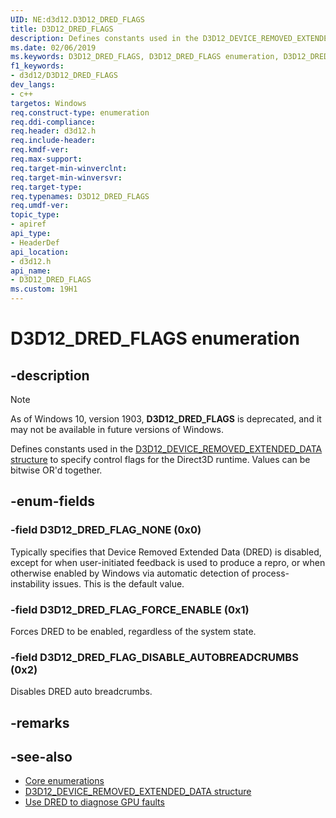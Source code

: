 ```yaml
---
UID: NE:d3d12.D3D12_DRED_FLAGS
title: D3D12_DRED_FLAGS
description: Defines constants used in the D3D12_DEVICE_REMOVED_EXTENDED_DATA structure to specify control flags for the Direct3D runtime.
ms.date: 02/06/2019
ms.keywords: D3D12_DRED_FLAGS, D3D12_DRED_FLAGS enumeration, D3D12_DRED_FLAG_NONE, D3D12_DRED_FLAG_FORCE_ENABLE, D3D12_DRED_FLAG_DISABLE_AUTOBREADCRUMBS, d3d12/D3D12_DRED_FLAGS, d3d12/D3D12_DRED_FLAGS enumeration, d3d12/D3D12_DRED_FLAG_NONE, d3d12/D3D12_DRED_FLAG_FORCE_ENABLE, d3d12/D3D12_DRED_FLAG_DISABLE_AUTOBREADCRUMBS, direct3d12.d3d12_dred_flags
f1_keywords:
- d3d12/D3D12_DRED_FLAGS
dev_langs:
- c++
targetos: Windows
req.construct-type: enumeration
req.ddi-compliance: 
req.header: d3d12.h
req.include-header: 
req.kmdf-ver: 
req.max-support: 
req.target-min-winverclnt: 
req.target-min-winversvr: 
req.target-type: 
req.typenames: D3D12_DRED_FLAGS
req.umdf-ver: 
topic_type:
- apiref
api_type:
- HeaderDef
api_location:
- d3d12.h
api_name:
- D3D12_DRED_FLAGS
ms.custom: 19H1
---
```


# D3D12_DRED_FLAGS enumeration

## -description

> [!NOTE]
> As of Windows 10, version 1903, **D3D12_DRED_FLAGS** is deprecated, and it may not be available in future versions of Windows.

Defines constants used in the [D3D12_DEVICE_REMOVED_EXTENDED_DATA structure](ns-d3d12-d3d12_device_removed_extended_data.md) to specify control flags for the Direct3D runtime. Values can be bitwise OR'd together.

## -enum-fields

### -field D3D12_DRED_FLAG_NONE (0x0)

Typically specifies that Device Removed Extended Data (DRED) is disabled, except for when user-initiated feedback is used to produce a repro, or when otherwise enabled by Windows via automatic detection of process-instability issues. This is the default value.

### -field D3D12_DRED_FLAG_FORCE_ENABLE (0x1)

Forces DRED to be enabled, regardless of the system state.

### -field D3D12_DRED_FLAG_DISABLE_AUTOBREADCRUMBS (0x2)

Disables DRED auto breadcrumbs.

## -remarks

## -see-also

* [Core enumerations](/windows/desktop/direct3d12/direct3d-12-enumerations)
* [D3D12_DEVICE_REMOVED_EXTENDED_DATA structure](ns-d3d12-d3d12_device_removed_extended_data.md)
* [Use DRED to diagnose GPU faults](/windows/desktop/direct3d12/use-dred)
